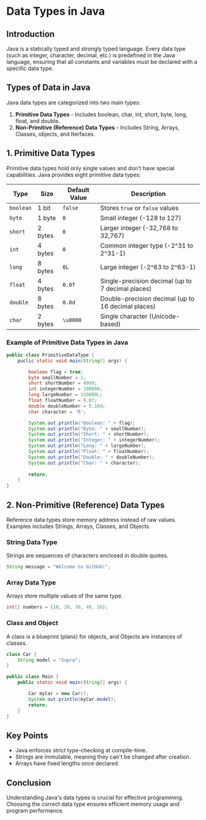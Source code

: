 # Data Types in Java

## Introduction
Java is a statically typed and strongly typed language. Every data type (such as integer, character, decimal, etc.) is predefined in the Java language, ensuring that all constants and variables must be declared with a specific data type.

## Types of Data in Java
Java data types are categorized into two main types:

1. **Primitive Data Types** - Includes boolean, char, int, short, byte, long, float, and double.
2. **Non-Primitive (Reference) Data Types** - Includes String, Arrays, Classes, objects, and Iterfaces.

## 1. Primitive Data Types 
Primitive data types hold only single values and don't have special capabilities. Java provides eight primitive data types: 

|  **Type** | **Size** | **Default Value** | **Description** | 
|-----------|----------|-------------------|-----------------| 
| `boolean` | 1 bit    | `false`           | Stores `true` or `false` values |
|  `byte`   | 1 byte   | `0`               | Small integer (-128 to 127) |
|  `short`  | 2 bytes  | `0`               | Larger integer (-32,768 to 32,767) |
|   `int`   | 4 bytes  | `0`               | Common integer type (-2^31 to 2^31-1) |
|   `long`  | 8 bytes  | `0L`              | Large integer (-2^63 to 2^63-1) |
|  `float`  | 4 bytes  | `0.0f`            | Single-precision decimal (up to 7 decimal places) |
|  `double` | 8 bytes  | `0.0d`            | Double-precision decimal (up to 16 decimal places) |
|   `char`  | 2 bytes  | `\u0000`          | Single character (Unicode-based) |

### Example of Primitive Data Types in Java
```java
public class PrimitiveDataType {
    puclic static void main(String[] args) {

        boolean flag = true;
        byte smallNumber = 1;
        short shortNumber = 4999;
        int integerNumber = 100000;
        long largeNumber = 150000L;
        float floatNumber = 9.8f;
        double doubleNumber = 5.10d;
        char character = 'R';

        System.out.println("Boolean: " + flag);
        System.out.println("Byte: " + smallNumber);
        System.out.println("Short: " + shortNumber);
        System.out.println("Integer: " + integerNumber);
        System.out.println("Long: " + largeNumber);
        System.out.println("Float: " + floatNumber);
        System.out.println("Double: " + doubleNumber);
        System.out.println("Char: " + character);
        
        return;
    }
}
```

## 2. Non-Primitive (Reference) Data Types 
Reference data types store memory address instead of raw values. Examples includes Strings, Arrays, Classes, and Objects.

### String Data Type
Strings are sequences of characters enclosed in double quotes.

```java 
String message = "Welcome to GitHub!";
```

### Array Data Type
Arrays store multiple values of the same type.

```java
int[] numbers = {10, 20, 30, 40, 50};
```

### Class and Object
A class is a blueprint (plans) for objects, and Objects are instances of classes.
```Java
class Car {
    String model = "Supra";
} 

public class Main {
    public static void main(String[] args) {

        Car myCar = new Car();
        System.out.println(myCar.model);
        return;
    }
}
```
## Key Points
- Java enforces strict type-checking at compile-time..
- Strings are immutable, meaning they can't be changed after creation.
- Arrays have fixed lengths once declared.

## Conclusion
Understanding Java's data types is crucial for effective programming. Choosing the correct data type ensures efficient memory usage and program performance.